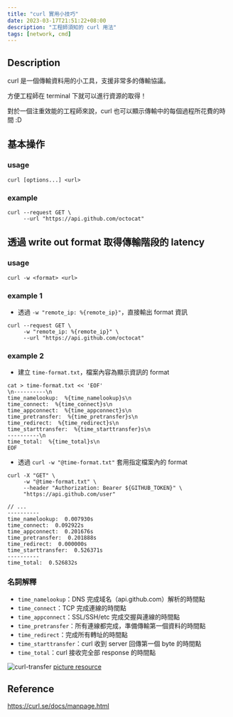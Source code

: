 ```yaml
---
title: "curl 實用小技巧"
date: 2023-03-17T21:51:22+08:00
description: "工程師須知的 curl 用法"
tags: [network, cmd]
---
```

## Description

curl 是一個傳輸資料用的小工具，支援非常多的傳輸協議。

方便工程師在 terminal 下就可以進行資源的取得！

對於一個注重效能的工程師來說，curl 也可以顯示傳輸中的每個過程所花費的時間 :D

## 基本操作

### usage

```shell
curl [options...] <url>
```

### example

```shell
curl --request GET \
     --url "https://api.github.com/octocat"
```

## 透過 write out format 取得傳輸階段的 latency

### usage

```shell
curl -w <format> <url>
```

### example 1

- 透過 `-w "remote_ip: %{remote_ip}"`，直接輸出 format 資訊

```shell
curl --request GET \
     -w "remote_ip: %{remote_ip}" \
     --url "https://api.github.com/octocat"
```

### example 2

- 建立 `time-format.txt`，檔案內容為顯示資訊的 format

```shell
cat > time-format.txt << 'EOF'
\n----------\n
time_namelookup:  %{time_namelookup}s\n
time_connect:  %{time_connect}s\n
time_appconnect:  %{time_appconnect}s\n
time_pretransfer:  %{time_pretransfer}s\n
time_redirect:  %{time_redirect}s\n
time_starttransfer:  %{time_starttransfer}s\n
----------\n
time_total:  %{time_total}s\n
EOF
```

- 透過 `curl -w "@time-format.txt"` 套用指定檔案內的 format

```shell
curl -X "GET" \
     -w "@time-format.txt" \
     --header "Authorization: Bearer ${GITHUB_TOKEN}" \
     "https://api.github.com/user"

// ...
----------
time_namelookup:  0.007930s
time_connect:  0.092922s
time_appconnect:  0.201676s
time_pretransfer:  0.201888s
time_redirect:  0.000000s
time_starttransfer:  0.526371s
----------
time_total:  0.526832s

```

### 名詞解釋

- `time_namelookup`：DNS 完成域名（api.github.com）解析的時間點
- `time_connect`：TCP 完成連線的時間點
- `time_appconnect`：SSL/SSH/etc 完成交握與連線的時間點
- `time_pretransfer`：所有連線都完成，準備傳輸第一個資料的時間點
- `time_redirect`：完成所有轉址的時間點
- `time_starttransfer`：curl 收到 server 回傳第一個 byte 的時間點
- `time_total`：curl 接收完全部 response 的時間點

![curl-transfer](/images/curl-transfer.png)
[picture resource](https://blog.cloudflare.com/a-question-of-timing/#timing-with-curl)

## Reference

<https://curl.se/docs/manpage.html>
